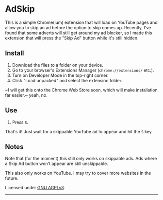 # AdSkip

This is a simple Chrome(ium) extension that will load on YouTube pages and allow you to skip an ad before the option to skip comes up. Recently, I've found that some adverts will still get around my ad blocker, so I made this extension that will press the "Skip Ad" button while it's still hidden.

## Install

1. Download the files to a folder on your device.
2. Go to your browser's Extensions Manager (`chrome://extensions/` etc.).
3. Turn on Developer Mode in the top-right corner.
4. Click "Load unpacked" and select the extension folder.

~I will get this onto the Chrome Web Store soon, which will make installation far easier.~ yeah, no.

## Use

1. Press `S`.

That's it! Just wait for a skippable YouTube ad to appear and hit the `S` key.

## Notes

Note that (for the moment) this still only works on skippable ads. Ads where a Skip Ad button won't appear are still unskippable.

This also only works on YouTube. I may try to cover more websites in the future.

Licensed under [GNU AGPLv3](LICENSE.md).

---
